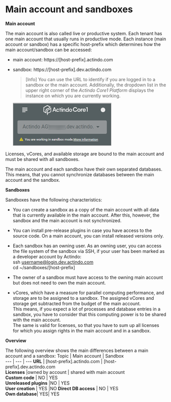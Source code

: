 # Main account and sandboxes

**Main account**

The main account is also called live or productive system. Each tenant has one main account that usually runs in productive mode. Each instance (main account or sandbox) has a specific host-prefix which determines how the main account/sandbox can be accessed:

- main account: https://[host-prefix].actindo.com

- sandbox: https://[host-prefix].dev.actindo.com

  > [Info] You can use the URL to identify if you are logged in to a sandbox or the main account. Additionally, the dropdown list in the upper right corner of the *Actindo Core1 Platform* displays the instance on which you are currently working.

   ![Sandbox URL](../../Assets/Screenshots/Core1Platform/AdministratingCore1/SandboxURL.png "[Sandbox URL]")

Licenses, vCores, and available storage are bound to the main account and must be shared with all sandboxes.   

The main account and each sandbox have their own separated databases. This means, that you cannot synchronize databases between the main account and the sandbox.

**Sandboxes**  

Sandboxes have the following characteristics:  
- You can create a sandbox as a copy of the main account with all data that is currently available in the main account. After this, however, the sandbox and the main account is not synchronized.

- You can install pre-release plugins in case you have access to the source code. On a main account, you can install released versions only.

- Each sandbox has an owning user. As an owning user, you can access the file system of the sandbox via SSH, if your user has been marked as a developer account by Actindo:   
  ssh username@login.dev.actindo.com   
  cd ~/sandboxes/[host-prefix]

- The owner of a sandbox must have access to the owning main account but does not need to own the main account.

- vCores, which have a measure for parallel computing performance, and storage are to be assigned to a sandbox. The assigned vCores and storage get subtracted from the budget of the main account.   
  This means, if you expect a lot of processes and database entries in a sandbox, you have to consider that this computing power is to be shared with the main account.   
  The same is valid for licenses, so that you have to sum up all licenses for which you assign rights in the main account and in a sandbox.

**Overview**   

The following overview shows the main differences between a main account and a sandbox:
Topic | Main account | Sandbox   
--- | --- | ---
**URL** | [host-prefix].actindo.com | [host-prefix].dev.actindo.com    
**Licenses** |owned by account | shared with main account  
**Custom code** | NO | YES   
**Unreleased plugins** |NO | YES   
**User creation** | YES |NO 
**Direct DB access** | NO | YES   
**Own database**| YES| YES